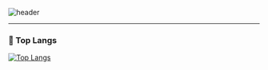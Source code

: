 

![header](https://capsule-render.vercel.app/api?type=transparent&text=Noonbbara's%20Github&animation=fadeIn&fontColor=703ee5)

***

### 👑 Top Langs
[![Top Langs](https://github-readme-stats.vercel.app/api/top-langs/?username=noonbbara&langs_count=4&layout=compact&theme=default)](https://github.com/noonbbara/noonbbara)

<!---
### Stats
![Noonbbara's GitHub stats](https://github-readme-stats.vercel.app/api?username=noonbbara&show_icons=true)
--->
<!---
noonbbara/noonbbara is a ✨ special ✨ repository because its `README.md` (this file) appears on your GitHub profile.
You can click the Preview link to take a look at your changes.

- 👋 Hi, I’m @noonbbara
- 👀 I’m interested in ...
- 🌱 I’m currently learning ...
- 💞️ I’m looking to collaborate on ...
- 📫 How to reach me ...
- 😄 Pronouns: ...
- ⚡ Fun fact: ...
--->
